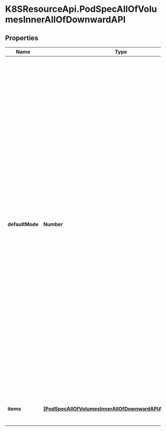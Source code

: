 # K8SResourceApi.PodSpecAllOfVolumesInnerAllOfDownwardAPI

## Properties

Name | Type | Description | Notes
------------ | ------------- | ------------- | -------------
**defaultMode** | **Number** | Optional: mode bits to use on created files by default. Must be a Optional: mode bits used to set permissions on created files by default. Must be an octal value between 0000 and 0777 or a decimal value between 0 and 511. YAML accepts both octal and decimal values, JSON requires decimal values for mode bits. Defaults to 0644. Directories within the path are not affected by this setting. This might be in conflict with other options that affect the file mode, like fsGroup, and the result can be other mode bits set. | [optional] 
**items** | [**[PodSpecAllOfVolumesInnerAllOfDownwardAPIAllOfItemsInner]**](PodSpecAllOfVolumesInnerAllOfDownwardAPIAllOfItemsInner.md) | Items is a list of downward API volume file | [optional] 


